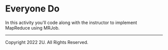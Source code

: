 # Everyone Do

In this activity you'll code along with the instructor to implement MapReduce using MRJob.

---

Copyright 2022 2U. All Rights Reserved.
